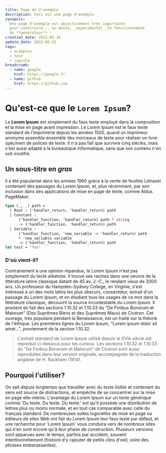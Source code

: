 ```yaml
---
title: Page de d'exemple
description: Ceci est une page d'exemple
synopsis:
  Une page d'exemple est objectivement très importante
  pour construire... au moins, _experimenter_ le fonctionnement
  du **générateur** !
creation_date: 2022-05-24
update_date: 2022-05-25
tags: 
  - examples 
  - test
  - capsule
breadcrumb:
  - name: google
    href: https://google.fr
  - name: github
    href: https://github.com
---
```


# Qu'est-ce que le `Lorem Ipsum`?

Le **Lorem Ipsum** est simplement du faux texte employé dans la composition et
la mise en page avant impression. Le Lorem Ipsum est le faux texte standard de
l'imprimerie depuis les années 1500, quand un imprimeur anonyme assembla
ensemble des morceaux de texte pour réaliser un livre spécimen de polices de
texte. Il n'a pas fait que survivre cinq siècles, mais s'est aussi adapté à la
bureautique informatique, sans que son contenu n'en soit modifié.

## Un sous-titre en _gras_

Il a été
popularisé dans les années 1960 grâce à la vente de feuilles Letraset contenant
des passages du Lorem Ipsum, et, plus récemment, par son inclusion dans des
applications de mise en page de texte, comme Aldus PageMaker.

```ocaml
type (_, _) path =
  | Root : ('handler_return, 'handler_return) path
  | Constant :
      ('handler_function, 'handler_return) path * string
      -> ('handler_function, 'handler_return) path
  | Variable :
      ('handler_function, 'new_variable -> 'handler_return) path
      * 'new_variable variable
      -> ('handler_function, 'handler_return) path
let test = "foo"
```

### D'où vient-il?

Contrairement à une opinion répandue, le Lorem Ipsum n'est pas simplement du
texte aléatoire. Il trouve ses racines dans une oeuvre de la littérature latine
classique datant de 45 av. J.-C., le rendant vieux de 2000 ans. Un professeur du
Hampden-Sydney College, en Virginie, s'est intéressé à un des mots latins les
plus obscurs, consectetur, extrait d'un passage du Lorem Ipsum, et en étudiant
tous les usages de ce mot dans la littérature classique, découvrit la source
incontestable du Lorem Ipsum. Il provient en fait des sections 1.10.32 et
1.10.33 du "De Finibus Bonorum et Malorum" (Des Suprêmes Biens et des Suprêmes
Maux) de Cicéron. Cet ouvrage, très populaire pendant la Renaissance, est un
traité sur la théorie de l'éthique. Les premières lignes du Lorem Ipsum, "Lorem
ipsum dolor sit amet...", proviennent de la section 1.10.32.

> L'extrait standard de Lorem Ipsum utilisé depuis le XVIè siècle est reproduit
> ci-dessous pour les curieux. Les sections 1.10.32 et 1.10.33 du "De Finibus
> Bonorum et Malorum" de Cicéron sont aussi reproduites dans leur version
> originale, accompagnée de la traduction anglaise de H. Rackham (1914).

## Pourquoi l'utiliser?

On sait depuis longtemps que travailler avec du texte lisible et contenant du
sens est source de distractions, et empêche de se concentrer sur la mise en page
elle-même. L'avantage du Lorem Ipsum sur un texte générique comme 'Du texte. Du
texte. Du texte.' est qu'il possède une distribution de lettres plus ou moins
normale, et en tout cas comparable avec celle du français standard. De
nombreuses suites logicielles de mise en page ou éditeurs de sites Web ont fait
du Lorem Ipsum leur faux texte par défaut, et une recherche pour 'Lorem Ipsum'
vous conduira vers de nombreux sites qui n'en sont encore qu'à leur phase de
construction. Plusieurs versions sont apparues avec le temps, parfois par
accident, souvent intentionnellement (histoire d'y rajouter de petits clins
d'oeil, voire des phrases embarassantes).
